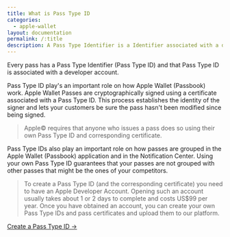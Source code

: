 ```yaml
---
title: What is Pass Type ID
categories:
  - apple-wallet
layout: documentation
permalink: /:title
description: A Pass Type Identifier is a Identifier associated with a developer account. A Pass Type ID as one or more certificates associated.
---
```


Every pass has a Pass Type Identifier (Pass Type ID) and that Pass Type ID is associated with a developer account.

Pass Type ID play's an important role on how Apple Wallet (Passbook) work. Apple Wallet Passes are cryptographically signed using a certificate associated with a Pass Type ID. This process establishes the identity of the signer and lets your customers be sure the pass hasn't been modified since being signed.

> Apple&copy; requires that anyone who issues a pass does so using their own Pass Type ID and corresponding certificate.

Pass Type IDs also play an important role on how passes are grouped in the Apple Wallet (Passbook) application and in the Notification Center. Using your own Pass Type ID guarantees that your passes are not grouped with other passes that might be the ones of your competitors.

> To create a Pass Type ID (and the corresponding certificate) you need to have an Apple Developer Account. Opening such an account usually takes about 1 or 2 days to complete and costs US$99 per year. Once you have obtained an account, you can create your own Pass Type IDs and pass certificates and upload them to our platform.

<a href="/creating-pass-type-id" class="btn-next">Create a Pass Type ID &#8594;</a>
